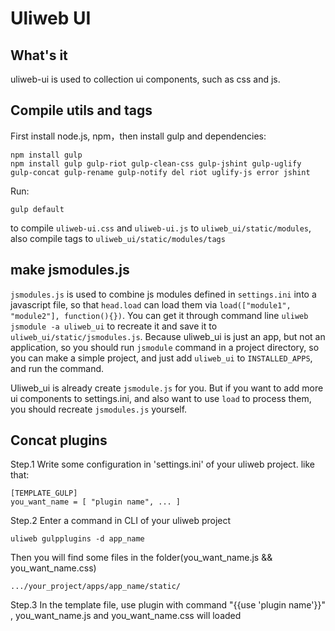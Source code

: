 # Uliweb UI

## What's it

uliweb-ui is used to collection ui components, such as css and js.

## Compile utils and tags

First install node.js, npm，then install gulp and dependencies:

```
npm install gulp
npm install gulp gulp-riot gulp-clean-css gulp-jshint gulp-uglify gulp-concat gulp-rename gulp-notify del riot uglify-js error jshint
```

Run:

```
gulp default
```

to compile `uliweb-ui.css` and `uliweb-ui.js` to `uliweb_ui/static/modules`, also
compile tags to `uliweb_ui/static/modules/tags`

## make jsmodules.js

`jsmodules.js` is used to combine js modules defined in `settings.ini` into a javascript
file, so that `head.load` can load them via `load(["module1", "module2"], function(){})`.
You can get it through command line `uliweb jsmodule -a uliweb_ui` to recreate it and save
it to `uliweb_ui/static/jsmodules.js`. Because uliweb_ui is just an app, but not an application,
so you should run `jsmodule` command in a project directory, so you can make a simple
project, and just add `uliweb_ui` to `INSTALLED_APPS`, and run the command.

Uliweb_ui is already create `jsmodule.js` for you. But if you want to add more ui components
to settings.ini, and also want to use `load` to process them, you should recreate `jsmodules.js`
yourself.

## Concat plugins
Step.1 Write some configuration in 'settings.ini' of your uliweb project. like that:

```
[TEMPLATE_GULP]
you_want_name = [ "plugin name", ... ]
```

Step.2 Enter a command in CLI of your uliweb project

```
uliweb gulpplugins -d app_name
```

Then you will find some files in the folder(you_want_name.js && you_want_name.css)

```
.../your_project/apps/app_name/static/
```

Step.3 In the template file, use plugin with command "{{use 'plugin name'}}" , you_want_name.js and you_want_name.css will loaded
